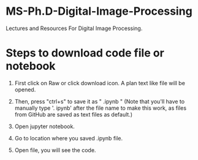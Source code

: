 # MS-Ph.D-Digital-Image-Processing
Lectures and Resources For Digital Image Processing.

# Steps to download code file or notebook

1. First click on Raw or click download icon. A plan text like file will be opened.

2. Then, press "ctrl+s" to save it as " .ipynb " (Note that you'll have to manually type '. ipynb' after the file name to make this work, as files from GitHub are saved as text files as default.)

3. Open jupyter notebook.

4. Go to location where you saved .ipynb file.

5. Open file, you will see the code.
